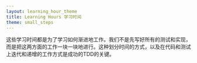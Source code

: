 ```yaml
---
layout: learning_hour_theme
title: Learning Hours 学习时间
theme: small_steps
---
```


这些学习时间都是为了学习如何渐进地工作。我们不是先写好所有的测试和实现，而是把这两方面的工作一块一块地进行。这种划分时间的方式，以及在代码和测试上迭代和递增的工作方式是成功的TDD的关键。
